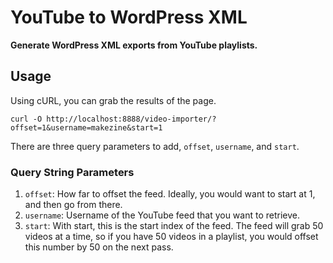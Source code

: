 # YouTube to WordPress XML

__Generate WordPress XML exports from YouTube playlists.__

## Usage

Using cURL, you can grab the results of the page.

	curl -O http://localhost:8888/video-importer/?offset=1&username=makezine&start=1

There are three query parameters to add, `offset`, `username`, and `start`.

### Query String Parameters

1. `offset`: How far to offset the feed. Ideally, you would want to start at 1, and then go from there.
2. `username`: Username of the YouTube feed that you want to retrieve.
3. `start`: With start, this is the start index of the feed. The feed will grab 50 videos at a time, so if you have 50 videos in a playlist, you would offset this number by 50 on the next pass.